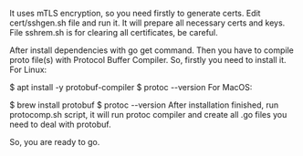 It uses mTLS encryption, so you need firstly to generate certs. Edit cert/sshgen.sh file and run it. It will prepare all necessary certs and keys. File sshrem.sh is for clearing all certificates, be careful.

After install dependencies with go get command. Then you have to compile proto file(s) with Protocol Buffer Compiler. So, firstly you need to install it. For Linux:

$ apt install -y protobuf-compiler
$ protoc --version
For MacOS:

$ brew install protobuf
$ protoc --version
After installation finished, run protocomp.sh script, it will run protoc compiler and create all .go files you need to deal with protobuf.

So, you are ready to go.
